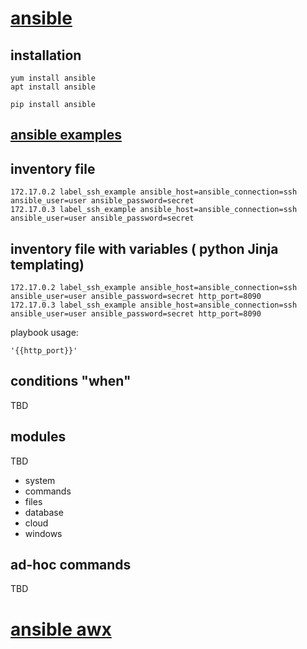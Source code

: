 # [ansible](https://www.ansible.com/)

## installation
```
yum install ansible
apt install ansible
```
```
pip install ansible 
```

## [ansible examples](https://github.com/ansible/ansible-examples)


## inventory file
```
172.17.0.2 label_ssh_example ansible_host=ansible_connection=ssh ansible_user=user ansible_password=secret
172.17.0.3 label_ssh_example ansible_host=ansible_connection=ssh ansible_user=user ansible_password=secret
```

## inventory file with variables ( python Jinja templating)
```
172.17.0.2 label_ssh_example ansible_host=ansible_connection=ssh ansible_user=user ansible_password=secret http_port=8090
172.17.0.3 label_ssh_example ansible_host=ansible_connection=ssh ansible_user=user ansible_password=secret http_port=8090
```

playbook usage:
```
'{{http_port}}'
```

## conditions "when"
TBD

## modules
TBD
* system
* commands
* files
* database
* cloud
* windows

## ad-hoc commands
TBD

# [ansible awx](https://github.com/ansible/awx)
